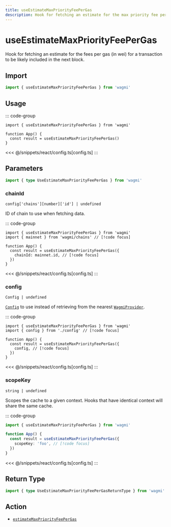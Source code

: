 ```yaml
---
title: useEstimateMaxPriorityFeePerGas
description: Hook for fetching an estimate for the max priority fee per gas (in wei) for a transaction to be likely included in the next block.
---
```


<script setup>
const packageName = 'wagmi'
const actionName = 'estimateMaxPriorityFeePerGas'
const typeName = 'EstimateMaxPriorityFeePerGas'
const TData = 'bigint'
const TError = 'EstimateMaxPriorityFeePerGasErrorType'
</script>

# useEstimateMaxPriorityFeePerGas

Hook for fetching an estimate for the fees per gas (in wei) for a transaction to be likely included in the next block.

## Import

```ts
import { useEstimateMaxPriorityFeePerGas } from 'wagmi'
```

## Usage

::: code-group
```tsx [index.tsx]
import { useEstimateMaxPriorityFeePerGas } from 'wagmi'

function App() {
  const result = useEstimateMaxPriorityFeePerGas()
}
```
<<< @/snippets/react/config.ts[config.ts]
:::

## Parameters

```ts
import { type UseEstimateMaxPriorityFeePerGas } from 'wagmi'
```

### chainId

`config['chains'][number]['id'] | undefined`

ID of chain to use when fetching data.

::: code-group
```tsx [index.tsx]
import { useEstimateMaxPriorityFeePerGas } from 'wagmi'
import { mainnet } from 'wagmi/chains' // [!code focus]

function App() {
  const result = useEstimateMaxPriorityFeePerGas({
    chainId: mainnet.id, // [!code focus]
  })
}
```
<<< @/snippets/react/config.ts[config.ts]
:::

### config

`Config | undefined`

[`Config`](/react/api/createConfig#config) to use instead of retrieving from the nearest [`WagmiProvider`](/react/api/WagmiProvider).

::: code-group
```tsx [index.tsx]
import { useEstimateMaxPriorityFeePerGas } from 'wagmi'
import { config } from './config' // [!code focus]

function App() {
  const result = useEstimateMaxPriorityFeePerGas({
    config, // [!code focus]
  })
}
```
<<< @/snippets/react/config.ts[config.ts]
:::

### scopeKey

`string | undefined`

Scopes the cache to a given context. Hooks that have identical context will share the same cache.

::: code-group
```ts [index.ts]
import { useEstimateMaxPriorityFeePerGas } from 'wagmi'

function App() {
  const result = useEstimateMaxPriorityFeePerGas({
    scopeKey: 'foo', // [!code focus]
  })
}
```
<<< @/snippets/react/config.ts[config.ts]
:::

<!--@include: @shared/query-options.md-->

## Return Type

```ts
import { type UseEstimateMaxPriorityFeePerGasReturnType } from 'wagmi'
```

<!--@include: @shared/query-result.md-->

<!--@include: @shared/query-imports.md-->

## Action

- [`estimateMaxPriorityFeePerGas`](/core/api/actions/estimateMaxPriorityFeePerGas)
